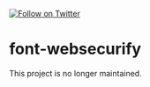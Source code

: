 [![Follow on Twitter](https://img.shields.io/twitter/follow/websecurify.svg?logo=twitter)](https://twitter.com/websecurify)

# font-websecurify

This project is no longer maintained.
